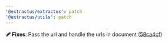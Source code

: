```yaml
---
'@extractus/extractus': patch
'@extractus/utils': patch
---
```


**🩹 Fixes**: Pass the url and handle the urls in document ([58ca4cf](https://github.com/extractus/extractus/commit/58ca4cf))
